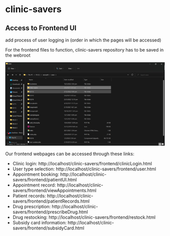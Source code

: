 # clinic-savers

## Access to Frontend UI ##
add process of user logging in (order in which the pages will be accessed)




For the frontend files to function, clinic-savers repository has to be saved in the webroot

![Location of clinic-savers](clinicsaversloc.jpg)




Our frontend webpages can be accessed through these links:

* Clinic login: http://localhost/clinic-savers/frontend/clinicLogin.html
* User type selection: http://localhost/clinic-savers/frontend/user.html
* Appointment booking: http://localhost/clinic-savers/frontend/patientUI.html
* Appointment record: http://localhost/clinic-savers/frontend/viewAppointments.html
* Patient records: http://localhost/clinic-savers/frontend/patientRecords.html
* Drug prescription: http://localhost/clinic-savers/frontend/prescribeDrug.html
* Drug restocking: http://localhost/clinic-savers/frontend/restock.html
* Subsidy card information: http://localhost/clinic-savers/frontend/subsidyCard.html